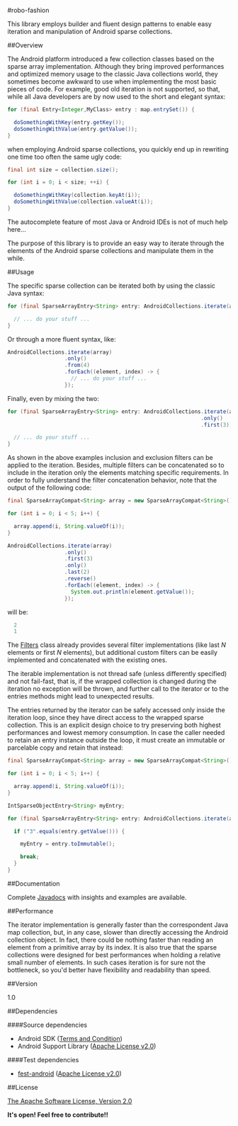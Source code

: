 #robo-fashion

This library employs builder and fluent design patterns to enable easy iteration and manipulation of Android sparse collections.

##Overview

The Android platform introduced a few collection classes based on the sparse array implementation. Although they bring improved performances and optimized memory usage to the classic Java collections world, they sometimes become awkward to use when implementing the most basic pieces of code. For example, good old iteration is not supported, so that, while all Java developers are by now used to the short and elegant syntax:

```java
for (final Entry<Integer,MyClass> entry : map.entrySet()) {

  doSomethingWithKey(entry.getKey());
  doSomethingWithValue(entry.getValue());
}
```

when employing Android sparse collections, you quickly end up in rewriting one time too often the same ugly code:

```java
final int size = collection.size();

for (int i = 0; i < size; ++i) {

  doSomethingWithKey(collection.keyAt(i));
  doSomethingWithValue(collection.valueAt(i));
}
```

The autocomplete feature of most Java or Android IDEs is not of much help here...

The purpose of this library is to provide an easy way to iterate through the elements of the Android sparse collections and manipulate them in the while.

##Usage

The specific sparse collection can be iterated both by using the classic Java syntax:

```java
for (final SparseArrayEntry<String> entry: AndroidCollections.iterate(array)) {

  // ... do your stuff ...
}
```

Or through a more fluent syntax, like:

```java
AndroidCollections.iterate(array)
                  .only()
                  .from(4)
                  .forEach((element, index) -> {
                    // ... do your stuff ...
                  });
```

Finally, even by mixing the two:

```java
for (final SparseArrayEntry<String> entry: AndroidCollections.iterate(array)
                                                             .only()
                                                             .first(3)) {

  // ... do your stuff ...
}
```

As shown in the above examples inclusion and exclusion filters can be applied to the iteration. Besides, multiple filters can be concatenated so to include in the iteration only the elements matching specific requirements.
In order to fully understand the filter concatenation behavior, note that the output of the following code:

```java
final SparseArrayCompat<String> array = new SparseArrayCompat<String>();

for (int i = 0; i < 5; i++) {

  array.append(i, String.valueOf(i));
}

AndroidCollections.iterate(array)
                  .only()
                  .first(3)
                  .only()
                  .last(2)
                  .reverse()
                  .forEach((element, index) -> {
                    System.out.println(element.getValue());
                  });
```

will be:

```java
  2
  1
```

The [Filters][3] class already provides several filter implementations (like last *N* elements or first *N* elements), but additional custom filters can be easily implemented and concatenated with the existing ones.

The iterable implementation is not thread safe (unless differently specified) and not fail-fast, that is, if the wrapped collection is changed during the iteration no exception will be thrown, and further call to the iterator or to the entries methods might lead to unexpected results.

The entries returned by the iterator can be safely accessed only inside the iteration loop, since they have direct access to the wrapped sparse collection. This is an explicit design choice to try preserving both highest performances and lowest memory consumption.
In case the caller needed to retain an entry instance outside the loop, it must create an immutable or parcelable copy and retain that instead:

```java
final SparseArrayCompat<String> array = new SparseArrayCompat<String>();

for (int i = 0; i < 5; i++) {

  array.append(i, String.valueOf(i));
}

IntSparseObjectEntry<String> myEntry;

for (final SparseArrayEntry<String> entry: AndroidCollections.iterate(array)) {

  if ("3".equals(entry.getValue())) {

    myEntry = entry.toImmutable();

    break;
  }
}
```

##Documentation

Complete [Javadocs][4] with insights and examples are available.

##Performance

The iterator implementation is generally faster than the correspondent Java map collection, but, in any case, slower than directly accessing the Android collection object. In fact, there could be nothing faster than reading an element from a primitive array by its index. It is also true that the sparse collections were designed for best performances when holding a relative small number of elements. In such cases iteration is for sure not the bottleneck, so you'd better have flexibility and readability than speed.

##Version

1.0

##Dependencies

####Source dependencies

- Android SDK ([Terms and Condition][1])
- Android Support Library ([Apache License v2.0][2])

####Test dependencies

- [fest-android][5] ([Apache License v2.0][2])

##License

[The Apache Software License, Version 2.0][2]

**It's open! Feel free to contribute!!**

[1]:http://developer.android.com/sdk/terms.html
[2]:http://www.apache.org/licenses/LICENSE-2.0
[3]:https://github.com/davide-maestroni/robo-fashion/blob/master/lib/src/main/java/com/bmd/android/collection/filter/Filters.java
[4]:http://davide-maestroni.github.io/robo-fashion/javadoc/
[5]:http://square.github.io/fest-android/
